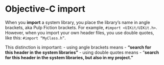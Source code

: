 # Objective-C import

When you **import** a system library, you place the library’s name in angle brackets, aka Pulp Fiction brackets. For example, `#import <UIKit/UIKit.h>`. However, when you import your own header files, you use double quotes, like this: `#import “MyClass.h”`.

This distinction is important: - using angle brackets means - **“search for this header in the system libraries”** - using double quotes means - “**search for this header in the system libraries, but also in my project.”**